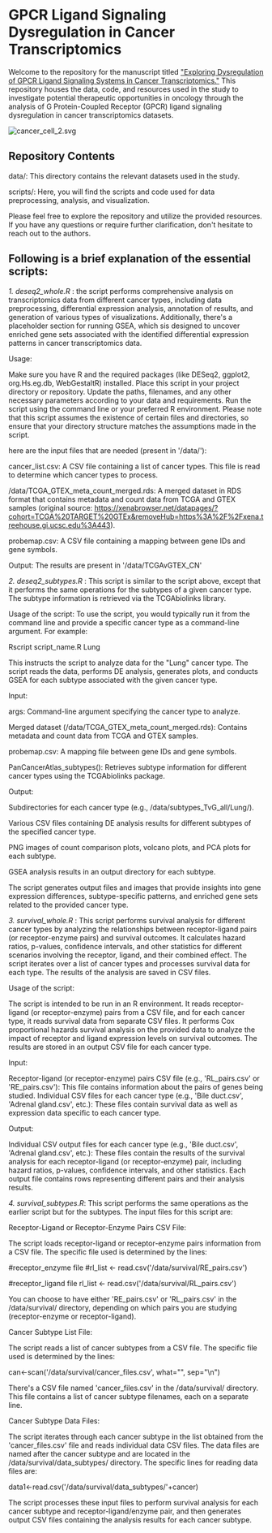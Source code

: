 # GPCR Ligand Signaling Dysregulation in Cancer Transcriptomics

Welcome to the repository for the manuscript titled ["Exploring Dysregulation of GPCR Ligand Signaling Systems in Cancer Transcriptomics."](https://gpcrcanceraxes.bioinfolab.sns.it/) This repository houses the data, code, and resources used in the study to investigate potential therapeutic opportunities in oncology through the analysis of G Protein-Coupled Receptor (GPCR) ligand signaling dysregulation in cancer transcriptomics datasets.

![cancer_cell_2.svg](https://github.com/raimondilab/gpcrsignalingaxes/blob/main/cancer_cell_2.svg)

## Repository Contents

data/: This directory contains the relevant datasets used in the study.

scripts/: Here, you will find the scripts and code used for data preprocessing, analysis, and visualization.

Please feel free to explore the repository and utilize the provided resources. If you have any questions or require further clarification, don't hesitate to reach out to the authors.

## Following is a brief explanation of the essential scripts:

*1. deseq2_whole.R* : the script performs comprehensive analysis on transcriptomics data from different cancer types, including data preprocessing, differential expression analysis, annotation of results, and generation of various types of visualizations. Additionally, there's a placeholder section for running GSEA, which sis designed to uncover enriched gene sets associated with the identified differential expression patterns in cancer transcriptomics data.

Usage:

Make sure you have R and the required packages (like DESeq2, ggplot2, org.Hs.eg.db, WebGestaltR) installed.
Place this script in your project directory or repository.
Update the paths, filenames, and any other necessary parameters according to your data and requirements.
Run the script using the command line or your preferred R environment.
Please note that this script assumes the existence of certain files and directories, so ensure that your directory structure matches the assumptions made in the script. 

here are the input files that are needed (present in '/data/'):

cancer_list.csv: A CSV file containing a list of cancer types. This file is read to determine which cancer types to process.

/data/TCGA_GTEX_meta_count_merged.rds: A merged dataset in RDS format that contains metadata and count data from TCGA and GTEX samples (original source: https://xenabrowser.net/datapages/?cohort=TCGA%20TARGET%20GTEx&removeHub=https%3A%2F%2Fxena.treehouse.gi.ucsc.edu%3A443).

probemap.csv: A CSV file containing a mapping between gene IDs and gene symbols.

Output: The results are present in '/data/TCGAvGTEX_CN'

*2. deseq2_subtypes.R* : This script is similar to the script above, except that it performs the same operations for the subtypes of a given cancer type. The subtype information is retrieved via the TCGAbiolinks library. 

Usage of the script:
To use the script, you would typically run it from the command line and provide a specific cancer type as a command-line argument. For example:

Rscript script_name.R Lung

This instructs the script to analyze data for the "Lung" cancer type. The script reads the data, performs DE analysis, generates plots, and conducts GSEA for each subtype associated with the given cancer type.


Input:

args: Command-line argument specifying the cancer type to analyze.

Merged dataset (/data/TCGA_GTEX_meta_count_merged.rds): Contains metadata and count data from TCGA and GTEX samples.

probemap.csv: A mapping file between gene IDs and gene symbols.

PanCancerAtlas_subtypes(): Retrieves subtype information for different cancer types using the TCGAbiolinks package.

Output:

Subdirectories for each cancer type (e.g., /data/subtypes_TvG_all/Lung/).

Various CSV files containing DE analysis results for different subtypes of the specified cancer type.

PNG images of count comparison plots, volcano plots, and PCA plots for each subtype.

GSEA analysis results in an output directory for each subtype.

The script generates output files and images that provide insights into gene expression differences, subtype-specific patterns, and enriched gene sets related to the provided cancer type.

*3. survival_whole.R* : This script performs survival analysis for different cancer types by analyzing the relationships between receptor-ligand pairs (or receptor-enzyme pairs) and survival outcomes. It calculates hazard ratios, p-values, confidence intervals, and other statistics for different scenarios involving the receptor, ligand, and their combined effect. The script iterates over a list of cancer types and processes survival data for each type. The results of the analysis are saved in CSV files.

Usage of the script:

The script is intended to be run in an R environment. It reads receptor-ligand (or receptor-enzyme) pairs from a CSV file, and for each cancer type, it reads survival data from separate CSV files. It performs Cox proportional hazards survival analysis on the provided data to analyze the impact of receptor and ligand expression levels on survival outcomes. The results are stored in an output CSV file for each cancer type.


Input:

Receptor-ligand (or receptor-enzyme) pairs CSV file (e.g., 'RL_pairs.csv' or 'RE_pairs.csv'): This file contains information about the pairs of genes being studied.
Individual CSV files for each cancer type (e.g., 'Bile duct.csv', 'Adrenal gland.csv', etc.): These files contain survival data as well as expression data specific to each cancer type.

Output:

Individual CSV output files for each cancer type (e.g., 'Bile duct.csv', 'Adrenal gland.csv', etc.): These files contain the results of the survival analysis for each receptor-ligand (or receptor-enzyme) pair, including hazard ratios, p-values, confidence intervals, and other statistics. Each output file contains rows representing different pairs and their analysis results.

*4. survival_subtypes.R*: This script performs the same operations as the earlier script but for the subtypes. The input files for this script are:

Receptor-Ligand or Receptor-Enzyme Pairs CSV File:

The script loads receptor-ligand or receptor-enzyme pairs information from a CSV file. The specific file used is determined by the lines:

#receptor_enzyme file
#rl_list <- read.csv('/data/survival/RE_pairs.csv')

#receptor_ligand file
rl_list <- read.csv('/data/survival/RL_pairs.csv')

You can choose to have either 'RE_pairs.csv' or 'RL_pairs.csv' in the /data/survival/ directory, depending on which pairs you are studying (receptor-enzyme or receptor-ligand).

Cancer Subtype List File:

The script reads a list of cancer subtypes from a CSV file. The specific file used is determined by the lines:

can<-scan('/data/survival/cancer_files.csv', what="", sep="\n")

There's a CSV file named 'cancer_files.csv' in the /data/survival/ directory. This file contains a list of cancer subtype filenames, each on a separate line.

Cancer Subtype Data Files:

The script iterates through each cancer subtype in the list obtained from the 'cancer_files.csv' file and reads individual data CSV files. The data files are named after the cancer subtype and are located in the /data/survival/data_subtypes/ directory. The specific lines for reading data files are:

data1<-read.csv('/data/survival/data_subtypes/'+cancer)


The script processes these input files to perform survival analysis for each cancer subtype and receptor-ligand/enzyme pair, and then generates output CSV files containing the analysis results for each cancer subtype.




